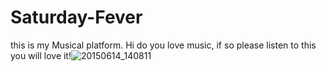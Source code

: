 # Saturday-Fever
this is my Musical platform.
Hi do you love music, if so please listen to this you will love it!![20150614_140811](https://user-images.githubusercontent.com/80176300/111857154-b8dacc00-8983-11eb-98d0-e6abdcb18e31.jpg)
